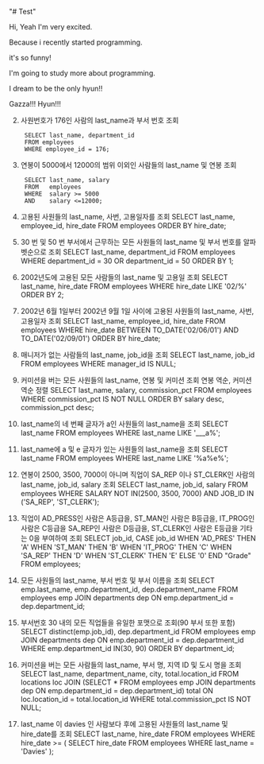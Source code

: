 "# Test" 

Hi, Yeah I'm very excited. 

Because i recently started programming. 

it's so funny!

I'm going to study more about programming.

I dream to be the only hyun!!

Gazza!!! Hyun!!!


2. 사원번호가 176인 사람의 last_name과 부서 번호 조회

        SELECT last_name, department_id
        FROM employees
        WHERE employee_id = 176;

3. 연봉이 5000에서 12000의 범위 이외인 사람들의 last_name 및 연봉 조회

        SELECT last_name, salary
        FROM   employees
        WHERE  salary >= 5000 
        AND    salary <=12000;

4. 고용된 사원들의 last_name, 사번, 고용일자를 조회
SELECT   last_name, employee_id, hire_date
FROM     employees
ORDER BY hire_date;

5. 30 번 및 50 번 부서에서 근무하는 모든 사원들의 last_name 및 부서 번호를 알파벳순으로 조회
SELECT last_name, department_id
FROM employees
WHERE department_id = 30 
OR    department_id = 50
ORDER BY 1;

6. 2002년도에 고용된 모든 사람들의 last_name 및 고용일 조회
SELECT last_name, hire_date
FROM employees
WHERE hire_date LIKE '02/%'
ORDER BY 2;

7. 2002년 6월 1일부터 2002년 9월 1일 사이에 고용된 사원들의 last_name, 사번, 고용일자 조회
SELECT last_name, employee_id, hire_date
FROM employees
WHERE hire_date BETWEEN TO_DATE('02/06/01') AND TO_DATE('02/09/01')
ORDER BY hire_date;

8. 매니저가 없는 사람들의 last_name, job_id을 조회
SELECT last_name, job_id
FROM employees
WHERE manager_id IS NULL;

9. 커미션을 버는 모든 사원들의 last_name, 연봉 및 커미션 조회
   연봉 역순, 커미션 역순 정렬
SELECT last_name, salary, commission_pct
FROM employees
WHERE commission_pct IS NOT NULL
ORDER BY salary desc, commission_pct desc;

10. last_name의 네 번째 글자가 a인 사원들의 last_name을 조회
SELECT last_name
FROM employees
WHERE last_name LIKE '___a%';

11. last_name에 a 및 e 글자가 있는 사원들의 last_name을 조회
SELECT last_name
FROM employees
WHERE last_name LIKE '%a%e%';

12. 연봉이 2500, 3500, 7000이 아니며 직업이 SA_REP 이나 ST_CLERK인 사람의 last_name, job_id, salary 조회
SELECT last_name, job_id, salary
FROM employees
WHERE SALARY NOT IN(2500, 3500, 7000)
AND JOB_ID IN ('SA_REP', 'ST_CLERK');

13. 직업이 AD_PRESS인 사람은 A등급을, ST_MAN인 사람은 B등급을, IT_PROG인 사람은 C등급을
           SA_REP인 사람은 D등급을, ST_CLERK인 사람은 E등급을 기타는 0을 부여하여 조회
SELECT job_id,
CASE job_id WHEN 'AD_PRES' THEN 'A'
            WHEN 'ST_MAN' THEN 'B'
            WHEN 'IT_PROG' THEN 'C'
            WHEN 'SA_REP' THEN 'D'
            WHEN 'ST_CLERK' THEN 'E'
            ELSE '0' END "Grade"
FROM employees;

14. 모든 사원들의 last_name, 부서 번호 및 부서 이름을 조회
SELECT emp.last_name, emp.department_id, dep.department_name
FROM employees emp
JOIN departments dep
  ON emp.department_id = dep.department_id;
  
15. 부서번호 30 내의 모든 직업들을 유일한 포맷으로 조회(90 부서 또한 포함)
SELECT distinct(emp.job_id), dep.department_id
  FROM employees emp
  JOIN departments dep
    ON emp.department_id = dep.department_id
  WHERE emp.department_id IN(30, 90)
ORDER BY department_id;

16. 커미션을 버는 모든 사람들의 last_name, 부서 명, 지역 ID 및 도시 명을 조회
SELECT last_name, department_name, city, total.location_id
FROM locations loc
JOIN  (SELECT *
         FROM employees emp 
         JOIN departments dep
           ON emp.department_id = dep.department_id) total
  ON loc.location_id = total.location_id
WHERE total.commission_pct IS NOT NULL;

17. last_name 이 davies 인 사람보다 후에 고용된 사원들의 last_name 및 hire_date를 조회
SELECT last_name, hire_date
FROM employees
WHERE hire_date >= ( SELECT hire_date 
                      FROM employees
                     WHERE last_name = 'Davies' );
                     
